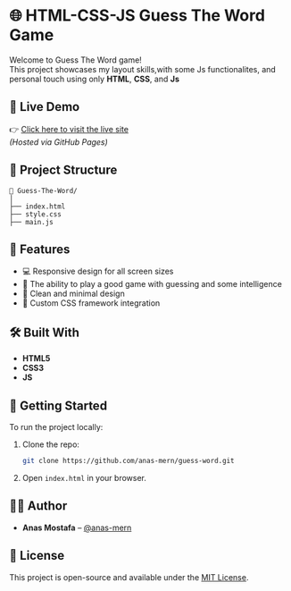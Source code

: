 # 🌐 HTML-CSS-JS Guess The Word Game

Welcome to Guess The Word game!  
This project showcases my layout skills,with some Js functionalites, and personal touch using only **HTML**, **CSS**, and **Js**

## 📸 Live Demo

👉 [Click here to visit the live site](https://anas-mern.github.io/guess-word/)  
*(Hosted via GitHub Pages)*

## 📁 Project Structure

```
📁 Guess-The-Word/
│
├── index.html
├── style.css
├── main.js

```

## 🎯 Features

- 💻 Responsive design for all screen sizes  
- 🎲 The ability to play a good game with guessing and some intelligence
- 🎨 Clean and minimal design  
- 🧱 Custom CSS framework integration

## 🛠️ Built With

- **HTML5**
- **CSS3**
- **JS**

## 🚀 Getting Started

To run the project locally:

1. Clone the repo:
   ```bash
   git clone https://github.com/anas-mern/guess-word.git
   ```
2. Open `index.html` in your browser.

## 🙋‍♂️ Author

- **Anas Mostafa** – [@anas-mern](https://github.com/anas-mern)

## 📄 License

This project is open-source and available under the [MIT License](LICENSE).
